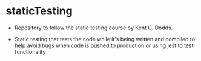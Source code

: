 # staticTesting

* Repository to follow the static testing course by Kent C. Dodds. 

* Static testing that tests the code while it's being written and compiled to help avoid bugs when code is pushed to production or using jest to test functionality